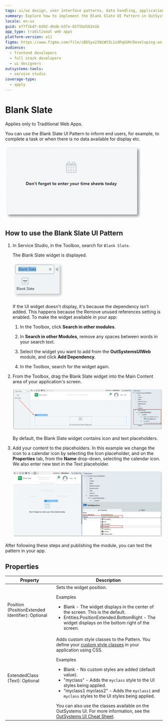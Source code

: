 ```yaml
---
tags: ui/ux design, user interface patterns, data handling, application development, outsystems ui
summary: Explore how to implement the Blank Slate UI Pattern in OutSystems 11 (O11) for enhancing Traditional Web Apps when no data is available.
locale: en-us
guid: e77f1bd7-6d92-4bdb-b3fe-82f5bd1b2e1b
app_type: traditional web apps
platform-version: o11
figma: https://www.figma.com/file/iBD5yo23NiW53L1zdPqGGM/Developing-an-Application?type=design&node-id=222%3A46&mode=design&t=ANpsYvOCthr9AWot-1
audience:
  - frontend developers
  - full stack developers
  - ui designers
outsystems-tools:
  - service studio
coverage-type:
  - apply
---
```


# Blank Slate

<div class="info" markdown="1">

Applies only to Traditional Web Apps.

</div>

You can use the Blank Slate UI Pattern to inform end users, for example, to complete a task or when there is no data available for display etc.

![Screenshot of a Blank Slate example in a Traditional Web App](images/blankslate-1-ss.png "Blank Slate Example")

## How to use the Blank Slate UI Pattern

1. In Service Studio, in the Toolbox, search for `Blank Slate`.

    The Blank Slate widget is displayed.

    ![Screenshot showing the Blank Slate widget in the Service Studio toolbox](images/blankslate-2-ss.png "Blank Slate Widget in Service Studio")

    If the UI widget doesn't display, it's because the dependency isn't added. This happens because the Remove unused references setting is enabled. To make the widget available in your app:

    1. In the Toolbox, click **Search in other modules**.

    1. In **Search in other Modules**, remove any spaces between words in your search text.
    
    1. Select the widget you want to add from the **OutSystemsUIWeb** module, and click **Add Dependency**. 
    
    1. In the Toolbox, search for the widget again.

1. From the Toolbox, drag the Blank Slate widget into the Main Content area of your application's screen.

    ![Screenshot illustrating how to drag the Blank Slate widget into the main content area of an application screen](images/blankslate-3-ss.png "Dragging Blank Slate Widget")

    By default, the Blank Slate widget contains icon and text placeholders.

1. Add your content to the placeholders. In this example we change the icon to a calendar icon by selecting the Icon placeholder, and on the **Properties** tab, from the **Name** drop-down, selecting the calendar icon. We also enter new text in the Text placeholder.

    ![Screenshot demonstrating changing the icon to a calendar in the Blank Slate widget properties](images/blankslate-4-ss.png "Changing Icon to Calendar")

After following these steps and publishing the module, you can test the pattern in your app.

## Properties

| **Property** | **Description** |
|---|---|
| Position (PositionExtended Identifier): Optional | Sets the widget position. <p>Examples</p><ul><li>Blank - The widget displays in the center of the screen. This is the default.</li><li>Entities.PositionExtended.BottomRight - The widget displays on the bottom right of the screen. </li></ul> |
| ExtendedClass (Text): Optional | Adds custom style classes to the Pattern. You define your [custom style classes](../../../look-feel/css.md) in your application using CSS.<p>Examples</p><ul><li>Blank - No custom styles are added (default value).</li><li>"myclass" - Adds the ``myclass`` style to the UI styles being applied.</li><li>"myclass1 myclass2" - Adds the ``myclass1`` and ``myclass`` styles to the UI styles being applied. </li></ul>You can also use the classes available on the OutSystems UI. For more information, see the [OutSystems UI Cheat Sheet](https://outsystemsui.outsystems.com/OutSystemsUIWebsite/CheatSheet). |
